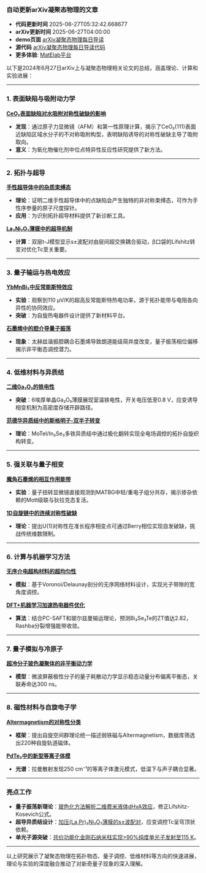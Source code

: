 ### 自动更新arXiv凝聚态物理的文章
  - **代码更新时间** 2025-06-27T05:32:42.668677
  - **arXiv更新时间** 2025-06-27T04:00:00
  - **demo页面** [arXiv凝聚态物理每日导读](https://iopwsy.github.io/arXiv_cond-mat/)
  - **源代码** [arXiv凝聚态物理每日导读代码](https://github.com/iopwsy/arXiv_cond-mat/)
  - **更多体验**: [MatElab平台](https://in.iphy.ac.cn/eln/#/recday)

以下是2024年6月27日arXiv上与凝聚态物理相关论文的总结，涵盖理论、计算和实验进展：

---

### **1. 表面缺陷与吸附动力学**
[**CeO₂表面缺陷对水吸附对称性破缺的影响**](https://arxiv.org/abs/2506.20680)  
- **发现**：通过原子力显微镜（AFM）和第一性原理计算，揭示了CeO₂(111)表面近缺陷区域水分子的不对称吸附构型，表明缺陷诱导的对称性破缺主导了吸附取向。  
- **意义**：为氧化物催化剂中位点特异性反应性研究提供了新方法。

---

### **2. 拓扑与超导**
[**手性超导体中的杂质束缚态**](https://arxiv.org/abs/2506.20842)  
- **理论**：证明二维手性超导体中的点缺陷会产生独特的非对称束缚态，可作为手性序参量的原子尺度探针。  
- **应用**：为识别拓扑超导材料提供了新诊断工具。

[**La₃Ni₂O₇薄膜中的超导机制**](https://arxiv.org/abs/2506.20727)  
- **计算**：双层t-J模型显示s±波配对由层间超交换耦合驱动，β口袋的Lifshitz转变对优化Tc至关重要。

---

### **3. 量子输运与热电效应**
[**YbMnBi₂中反常能斯特效应**](https://arxiv.org/abs/2506.20721)  
- **实验**：观察到110 μV/K的超高反常能斯特热电功率，源于拓扑能带与电阻各向异性的协同效应。  
- **突破**：为自旋热电器件设计提供了新材料平台。

[**石墨烯中的腔介导量子振荡**](https://arxiv.org/abs/2506.21409)  
- **现象**：太赫兹谐振腔耦合石墨烯导致朗道能级简并度改变，量子振荡相位偏移揭示非平衡态调控潜力。

---

### **4. 低维材料与异质结**
[**二维Ga₂O₃的铁电性**](https://arxiv.org/abs/2506.21038)  
- **突破**：6埃厚单晶Ga₂O₃薄膜展现室温铁电性，开关电压低至0.8 V，应变诱导相变机制为高密度存储开辟路径。

[**范德华异质结中的斯格明子-双半子转变**](https://arxiv.org/abs/2506.20984)  
- **理论**：MoTeI/In₂Se₃多铁异质结中通过极化翻转实现全电场调控的拓扑自旋织构转变。

---

### **5. 强关联与量子相变**
[**魔角石墨烯的相互作用能带**](https://arxiv.org/abs/2506.20738)  
- **实验**：量子扭转显微镜直接观测到MATBG中轻/重电子组分共存，揭示掺杂依赖的Mott级联与狄拉克态复活。

[**1D自旋链中的连续对称性破缺**](https://arxiv.org/abs/2506.21540)  
- **理论**：提出U(1)对称性在准长程序相变点可通过Berry相位实现自发破缺，挑战传统维数限制。

---

### **6. 计算与机器学习方法**
[**无序介电超构材料的超均匀性**](https://arxiv.org/abs/2506.20871)  
- **模拟**：基于Voronoi/Delaunay剖分的无序网络材料设计，实现光子带隙的宽角度调控。

[**DFT+机器学习加速热电器件优化**](https://arxiv.org/abs/2506.21479)  
- **算法**：结合PC-SAFT和玻尔兹曼输运理论，预测Bi₂Se₂Te的ZT值达2.82，Rashba分裂增强能带收敛。

---

### **7. 量子模拟与冷原子**
[**超冷分子玻色凝聚体的非平衡动力学**](https://arxiv.org/abs/2506.20835)  
- **模型**：微波屏蔽极性分子的量子耗散动力学显示稳态动量分布偏离平衡态，关联寿命达300 ns。

---

### **8. 磁性材料与自旋电子学**
[**Altermagnetism的对称性分类**](https://arxiv.org/abs/2506.20739)  
- **框架**：提出自旋空间群理论统一描述弱铁磁与Altermagnetism，数据库筛选出220种自旋轨道磁体。

[**PdTe₂中的新型等离子体模**](https://arxiv.org/abs/2506.21518)  
- **光谱**：拉曼散射发现250 cm⁻¹的等离子体激元模式，低温下与声子耦合显著。

---

### **亮点工作**  
- **量子振荡新理论**：[玻色化方法解析二维费米液体dHvA效应](https://arxiv.org/abs/2506.20735)，修正Lifshitz-Kosevich公式。  
- **超导异质结设计**：[加压(La,Pr)₃Ni₂O₇薄膜的s±波配对](https://arxiv.org/abs/2506.21480)，应变调控Tc呈穹顶状依赖。  
- **单光子源突破**：[共价功能化金刚石纳米柱实现>90%纯度单光子发射至115 K](https://arxiv.org/abs/2506.20714)。

---

以上研究展示了凝聚态物理在拓扑物态、量子调控、低维材料等方向的快速进展，理论与实验的深度融合推动了对新奇量子现象的深入理解。